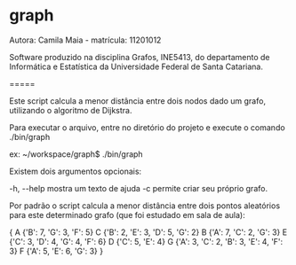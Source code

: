 graph
=====

Autora: Camila Maia - matrícula: 11201012

Software produzido na disciplina Grafos, INE5413, do departamento de Informática e Estatística da Universidade Federal de Santa Catariana.

=====

Este script calcula a menor distância entre dois nodos dado um grafo, utilizando o algoritmo de Dijkstra.

Para executar o arquivo, entre no diretório do projeto e execute o comando ./bin/graph

ex: ~/workspace/graph$ ./bin/graph

Existem dois argumentos opcionais:

  -h, --help  mostra um texto de ajuda
  -c          permite criar seu próprio grafo.

Por padrão o script calcula a menor distância entre dois pontos aleatórios para este determinado grafo (que foi estudado em sala de aula):

  {
     A {'B': 7, 'G': 3, 'F': 5}
     C {'B': 2, 'E': 3, 'D': 5, 'G': 2}
     B {'A': 7, 'C': 2, 'G': 3}
     E {'C': 3, 'D': 4, 'G': 4, 'F': 6}
     D {'C': 5, 'E': 4}
     G {'A': 3, 'C': 2, 'B': 3, 'E': 4, 'F': 3}
     F {'A': 5, 'E': 6, 'G': 3}
  }